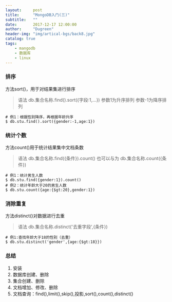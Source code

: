 ```yaml
---
layout:     post
title:      "MongoDB入门(三)"
subtitle:   ""
date:       2017-12-17 12:00:00
author:     "Dugreen"
header-img: "img/artical-bgs/back8.jpg"
catalog: true
tags:
    - mangodb
    - 数据库
    - linux
---
```


### 排序

方法sort()，用于对结果集进行排序

>语法
db.集合名称.find().sort({字段:1,...})
参数1为升序排列
参数-1为降序排列

```
# 例1：根据性别降序，再根据年龄升序
$ db.stu.find().sort({gender:-1,age:1})
```


### 统计个数

方法count()用于统计结果集中文档条数

>语法
db.集合名称.find({条件}).count()
也可以与为
db.集合名称.count({条件})

```
# 例1：统计男生人数
$ db.stu.find({gender:1}).count()
# 例2：统计年龄大于20的男生人数
$ db.stu.count({age:{$gt:20},gender:1})
```


### 消除重复

方法distinct()对数据进行去重

>语法
db.集合名称.distinct('去重字段',{条件})

```
# 例1:查找年龄大于18的性别（去重）
$ db.stu.distinct('gender',{age:{$gt:18}})
```

### 总结

1. 安装
2. 数据库创建、删除
3. 集合创建、删除
4. 文档增加、修改、删除
5. 文档查询：find(),limit(),skip(),投影,sort(),count(),distinct()
